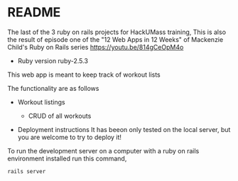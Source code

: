 # README

The last of the 3 ruby on rails projects for HackUMass training,
This is also the result of episode one of the "12 Web Apps in 12 Weeks" of Mackenzie Child's Ruby on Rails series https://youtu.be/814gCeOpM4o

* Ruby version
ruby-2.5.3

This web app is meant to keep track of workout lists

The functionality are as follows

* Workout listings
  * CRUD of all workouts

* Deployment instructions 
It has beeon only tested on the local server, but you are welcome to try to deploy it! 

To run the development server on a computer with a ruby on rails environment installed run this command,

```
rails server
```